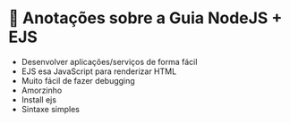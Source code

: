 # 🍄 Anotações sobre a Guia NodeJS + EJS

-   Desenvolver aplicações/serviços de forma fácil
-   EJS esa JavaScript para renderizar HTML
-   Muito fácil de fazer debugging
-   Amorzinho
-   Install ejs
-   Sintaxe simples
